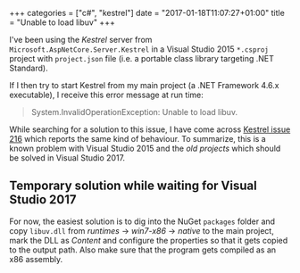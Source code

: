+++
categories = ["c#", "kestrel"]
date = "2017-01-18T11:07:27+01:00"
title = "Unable to load libuv"
+++

I've been using the _Kestrel_ server from `Microsoft.AspNetCore.Server.Kestrel`
in a Visual Studio 2015 `*.csproj` project with `project.json` file (i.e. a
portable class library targeting .NET Standard).

If I then try to start Kestrel from my main project (a .NET Framework 4.6.x
executable), I receive this error message at run time:

> System.InvalidOperationException: Unable to load libuv.

While searching for a solution to this issue, I have come across
[Kestrel issue 216](https://github.com/aspnet/KestrelHttpServer/issues/216)
which reports the same kind of behaviour. To summarize, this is a known
problem with Visual Studio 2015 and the _old projects_ which should be
solved in Visual Studio 2017.

## Temporary solution while waiting for Visual Studio 2017

For now, the easiest solution is to dig into the NuGet `packages` folder
and copy `libuv.dll` from _runtimes_ &rarr; _win7-x86_ &rarr; _native_ to
the main project, mark the DLL as _Content_ and configure the properties
so that it gets copied to the output path. Also make sure that the program
gets compiled as an x86 assembly.
